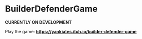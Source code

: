 # BuilderDefenderGame
**CURRENTLY ON DEVELOPMENT**

 Play the game: **https://yankiates.itch.io/builder-defender-game**
